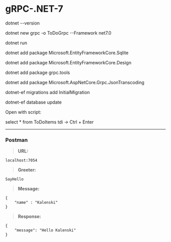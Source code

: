 # gRPC-.NET-7


dotnet --version

dotnet new grpc -o ToDoGrpc --Framework net7.0

dotnet run

dotnet add package Microsoft.EntityFrameworkCore.Sqlite

dotnet add package Microsoft.EntityFrameworkCore.Design

dotnet add package grpc.tools

dotnet add package Microsoft.AspNetCore.Grpc.JsonTranscoding

dotnet-ef migrations add InitialMigration

dotnet-ef database update

Open with script:

select * from ToDoItems tdi -> Ctrl + Enter

---

### **Postman**

> **URL:**
```
localhost:7054
```

> **Greeter:**
```
SayHello
```

> **Message:**
```
{
    "name" : "Kalenski"
}
```

> **Response:**
```
{
    "message": "Hello Kalenski"
}
```
